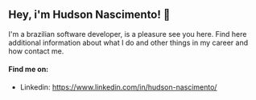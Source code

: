 ## Hey, i'm Hudson Nascimento!  👋

<!--
**hudson-nascimento/hudson-nascimento** is a ✨ _special_ ✨ repository because its `README.md` (this file) appears on your GitHub profile.
-->

I'm a brazilian software developer, is a pleasure see you here.
Find here additional information about what I do and other things in my career and how contact me.

#### Find me on:
- Linkedin: https://www.linkedin.com/in/hudson-nascimento/

